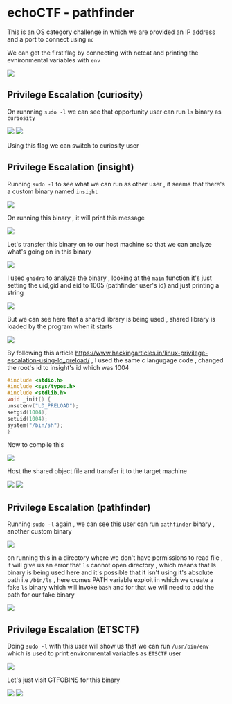 # echoCTF - pathfinder
This is an OS category challenge in which we are provided an IP address and a port to connect using `nc` 

We can get the first flag by connecting with netcat and printing the evnironmental variables with `env`

<img src="https://i.imgur.com/iBZ0c0T.png"/>

## Privilege Escalation (curiosity)
On runnning `sudo -l` we can see that opportunity user can run `ls` binary as `curiosity` 

<img src="https://i.imgur.com/3AAl8Bd.png"/>

<img src="https://i.imgur.com/gyyBC3n.png"/>

Using this flag we can switch to curiosity user

## Privilege Escalation (insight)

Running `sudo -l` to see what we can run as other user , it seems that there's a custom binary named `insight` 

<img src="https://i.imgur.com/CiDsC1s.png"/>

On running this binary , it will print this message

<img src="https://i.imgur.com/scL7NIW.png"/>

Let's transfer this binary on to our host machine so that we can analyze what's going on in this binary

<img src="https://i.imgur.com/at9i510.png"/>

I used `ghidra` to analyze the binary , looking at the `main` function it's just setting the uid,gid and eid to 1005 (pathfinder user's id) and just printing a string 

<img src="https://i.imgur.com/Cwld3CE.png"/>

But we can see here that a shared library is being used , shared library is loaded by the program when it starts 

<img src="https://i.imgur.com/cERe1ED.png"/>

By following this article https://www.hackingarticles.in/linux-privilege-escalation-using-ld_preload/ , I used the same c langugage code , changed the root's id to insight's id which was 1004

```c
#include <stdio.h>
#include <sys/types.h>
#include <stdlib.h>
void _init() {
unsetenv("LD_PRELOAD");
setgid(1004);
setuid(1004);
system("/bin/sh");
}
```

Now to compile this

<img src="https://i.imgur.com/dsCOTSI.png"/>

Host the shared object file and transfer it to the target machine

<img src="https://i.imgur.com/wNjeIUx.png"/>

<img src="https://i.imgur.com/FsKgQe4.png"/>


## Privilege Escalation (pathfinder)

Running `sudo -l` again , we can see this user can run `pathfinder` binary , another custom binary 

<img src="https://i.imgur.com/4GRQYzf.png"/>

on running this in a directory where we don't have permissions to read file , it will give us an error that `ls` cannot open directory , which means that ls binary is being used here and it's possible that it isn't using it's absolute path i.e `/bin/ls` , here comes PATH variable exploit in which we create a fake `ls` binary which will invoke `bash` and for that we will need to add the path for our fake binary 

<img src="https://i.imgur.com/DZXyd8y.png"/>

## Privilege Escalation (ETSCTF)
Doing `sudo -l` with this user will show us that we can run `/usr/bin/env` which is used to print environmental variables as `ETSCTF` user 

<img src="https://i.imgur.com/eQ0OcLx.png"/>

Let's just visit GTFOBINS for this binary

<img src="https://i.imgur.com/9XJfbN8.png"/>

<img src="https://i.imgur.com/GGe94q0.png"/>
